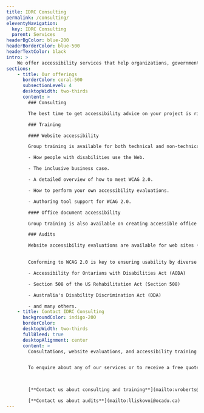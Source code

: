 ```yaml
---
title: IDRC Consulting
permalink: /consulting/
eleventyNavigation:
  key: IDRC Consulting
  parent: Services
headerBgColor: blue-200
headerBorderColor: blue-500
headerTextColor: black
intro: >
    We offer accessibility services that help organizations, governments, corporations, and non-profits ensure their offerings are inclusive.
sections:
    - title: Our offerings
      borderColor: coral-500
      subsectionLevel: 4
      desktopWidth: two-thirds
      content: >
        ### Consulting

        The best time to get accessibility advice on your project is right from the start! But whether you are at the wireframe stage, have a site in development, or are implementing the changes recommended by an audit, we can guide you in creating an accessible website at any time in your design and development process.

        ### Training

        #### Website accessibility

        Group training is available for both technical and non-technical audiences. Training sessions cover:

        - How people with disabilities use the Web.

        - The inclusive business case.

        - A detailed overview of how to meet WCAG 2.0.

        - How to perform your own accessibility evaluations.

        - Authoring tool support for WCAG 2.0.

        #### Office document accessibility

        Group training is also available on creating accessible office documents (Word, PDF) with Microsoft Word and Adobe Acrobat. This non-technical training is a companion to the free Accessible Digital Office Document (ADOD) resource that the IDRC maintains.

        ### Audits

        Website accessibility evaluations are available for web sites (including web applications and mobile web apps) to check conformance with the Web Content Accessibility Guidelines (WCAG) 2.0.
        

        Conforming to WCAG 2.0 is key to ensuring usability by diverse users and for meeting the various legislative requirements that are emerging around the world:

        - Accessibility for Ontarians with Disabilities Act (AODA)

        - Section 508 of the US Rehabilitation Act (Section 508)

        - Australia's Disability Discrimination Act (DDA)

        - and many others.
    - title: Contact IDRC Consulting
      backgroundColor: indigo-200
      borderColor:
      desktopWidth: two-thirds
      fullBleed: true
      desktopAlignment: center
      content: >
        Consultations, website evaluations, and accessibility training are completed by the IDRC's own experts, all of whom possess years of experience in web and office document accessibility.


        To enquire about any of our services or to receive a free quote, please contact us.
    


        [**Contact us about consulting and training**](mailto:vroberts@ocadu.ca)

        [**Contact us about audits**](mailto:lliskovoi@ocadu.ca)
---
```

